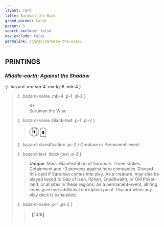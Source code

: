 ```yaml
---
layout: card
title: Saruman the Wise
grand_parent: Cards
parent: S
search_exclude: false
nav_exclude: false
permalink: /cards/saruman-the-wise/
---
```


## PRINTINGS


### _Middle-earth: Against the Shadow_

{: .hazard .mx-sm-4 .mx-lg-8 .mb-4 }
> {: .hazard-name .mb-4 .p-1 .pl-2 }
> > <div class="hazard-mp">6*</div>
> > <div class="card-name">Saruman the Wise</div>
>
> {: .hazard-name .black-text .p-1 .pl-2 }
> > ![](/assets/images/free-domain.svg) ![](/assets/images/free-hold.svg)
>
> {: .hazard-classification .pr-2 }
> Creature or Permanent-event
>
> {: .hazard-text .black-text .p-2 }
> > _**Unique.**_ Maia. Manifestation of Saruman. Three strikes. Detainment and -3 prowess against hero companies. Discard this card if Saruman comes into play. As a creature, may also be played keyed to Gap of Isen, Rohan, Enedhwaith, or Old Pukel-land; or at sites in these regions. As a permanent-event, all ring items give one additional corruption point. Discard when any play deck is exhausted. 
>
> {: .hazard-name .p-1 .pr-2 }
> > <div class="card-shield">【13/9】</div>
> > <div class="card-corruption">&nbsp;</div>
